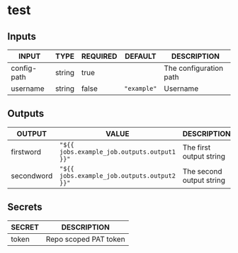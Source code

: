 # test

## Inputs

<!-- AUTO-DOC-INPUT:START - Do not remove or modify this section -->

|    INPUT    |  TYPE  | REQUIRED |   DEFAULT   |      DESCRIPTION       |
|-------------|--------|----------|-------------|------------------------|
| config-path | string |   true   |             | The configuration path |
|  username   | string |  false   | `"example"` |        Username        |

<!-- AUTO-DOC-INPUT:END -->

## Outputs

<!-- AUTO-DOC-OUTPUT:START - Do not remove or modify this section -->

|   OUTPUT   |                    VALUE                    |       DESCRIPTION        |
|------------|---------------------------------------------|--------------------------|
| firstword  | `"${{ jobs.example_job.outputs.output1 }}"` | The first output string  |
| secondword | `"${{ jobs.example_job.outputs.output2 }}"` | The second output string |

<!-- AUTO-DOC-OUTPUT:END -->

## Secrets

<!-- AUTO-DOC-SECRETS:START - Do not remove or modify this section -->

| SECRET |      DESCRIPTION      |
|--------|-----------------------|
| token  | Repo scoped PAT token |

<!-- AUTO-DOC-SECRETS:END -->
